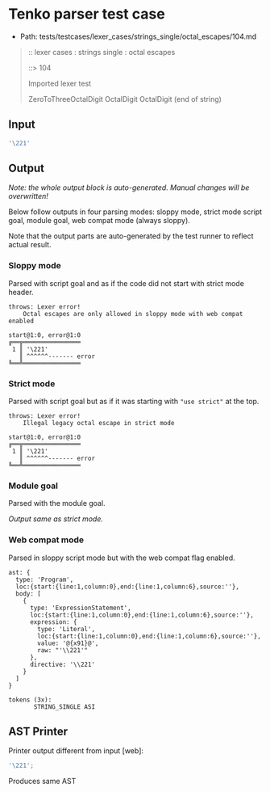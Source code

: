 # Tenko parser test case

- Path: tests/testcases/lexer_cases/strings_single/octal_escapes/104.md

> :: lexer cases : strings single : octal escapes
>
> ::> 104
>
> Imported lexer test
>
> ZeroToThreeOctalDigit OctalDigit OctalDigit (end of string)

## Input

`````js
'\221'
`````

## Output

_Note: the whole output block is auto-generated. Manual changes will be overwritten!_

Below follow outputs in four parsing modes: sloppy mode, strict mode script goal, module goal, web compat mode (always sloppy).

Note that the output parts are auto-generated by the test runner to reflect actual result.

### Sloppy mode

Parsed with script goal and as if the code did not start with strict mode header.

`````
throws: Lexer error!
    Octal escapes are only allowed in sloppy mode with web compat enabled

start@1:0, error@1:0
╔══╦════════════════
 1 ║ '\221'
   ║ ^^^^^^------- error
╚══╩════════════════

`````

### Strict mode

Parsed with script goal but as if it was starting with `"use strict"` at the top.

`````
throws: Lexer error!
    Illegal legacy octal escape in strict mode

start@1:0, error@1:0
╔══╦════════════════
 1 ║ '\221'
   ║ ^^^^^^------- error
╚══╩════════════════

`````


### Module goal

Parsed with the module goal.

_Output same as strict mode._

### Web compat mode

Parsed in sloppy script mode but with the web compat flag enabled.

`````
ast: {
  type: 'Program',
  loc:{start:{line:1,column:0},end:{line:1,column:6},source:''},
  body: [
    {
      type: 'ExpressionStatement',
      loc:{start:{line:1,column:0},end:{line:1,column:6},source:''},
      expression: {
        type: 'Literal',
        loc:{start:{line:1,column:0},end:{line:1,column:6},source:''},
        value: '@{x91}@',
        raw: "'\\221'"
      },
      directive: '\\221'
    }
  ]
}

tokens (3x):
       STRING_SINGLE ASI
`````


## AST Printer

Printer output different from input [web]:

````js
'\221';
````

Produces same AST
